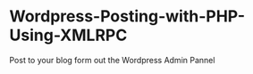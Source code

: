 Wordpress-Posting-with-PHP-Using-XMLRPC
=======================================

Post to your blog form out the Wordpress Admin Pannel
